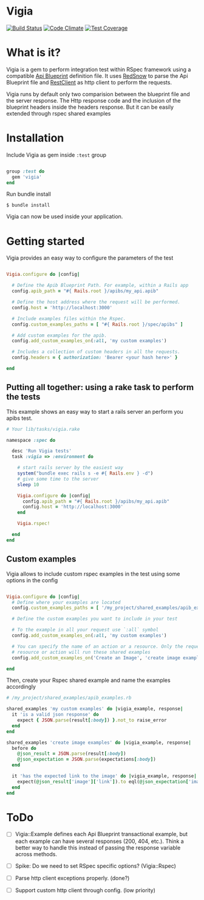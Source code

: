 Vigia
========

[![Build Status](https://travis-ci.org/nogates/vigia.svg?branch=master)](https://travis-ci.org/nogates/vigia)
[![Code Climate](https://codeclimate.com/github/nogates/vigia/badges/gpa.svg)](https://codeclimate.com/github/nogates/vigia)
[![Test Coverage](https://codeclimate.com/github/nogates/vigia/badges/coverage.svg)](https://codeclimate.com/github/nogates/vigia)

# What is it?

Vigia is a gem to perform integration test within RSpec framework using a compatible
[Api Blueprint](https://github.com/apiaryio/api-blueprint/blob/master/API%20Blueprint%20Specification.md) definition file. It uses [RedSnow](https://github.com/apiaryio/redsnow) to parse the Api Blueprint file and [RestClient](https://github.com/rest-client/rest-client) as http client to perform the requests.

Vigia runs by default only two comparision between the blueprint file and the server response. The Http response code and the inclusion of the blueprint headers inside the headers response. But it can be easily extended through rspec shared examples


# Installation

Include Vigia as gem inside `:test` group

```ruby

group :test do
  gem 'vigia'
end

```

Run bundle install

```
$ bundle install
```

Vigia can now be used inside your application.

# Getting started

Vigia provides an easy way to configure the parameters of the test

```ruby

Vigia.configure do |config|

  # Define the Apib Blueprint Path. For example, within a Rails app
  config.apib_path = "#{ Rails.root }/apibs/my_api.apib"

  # Define the host address where the request will be performed.
  config.host = 'http://localhost:3000'

  # Include examples files within the Rspec.
  config.custom_examples_paths = [ "#{ Rails.root }/spec/apibs" ]

  # Add custom examples for the apib.
  config.add_custom_examples_on(:all, 'my custom examples')

  # Includes a collection of custom headers in all the requests.
  config.headers = { authorization: 'Bearer <your hash here>' }

end

```

## Putting all together: using a rake task to perform the tests

This example shows an easy way to start a rails server an perform you apibs test.

```ruby
# Your lib/tasks/vigia.rake

namespace :spec do

  desc 'Run Vigia tests'
  task :vigia => :environment do

    # start rails server by the easiest way
    system("bundle exec rails s -e #{ Rails.env } -d")
    # give some time to the server
    sleep 10

    Vigia.configure do |config|
      config.apib_path = "#{ Rails.root }/apibs/my_api.apib"
      config.host = 'http://localhost:3000'
    end

    Vigia.rspec!

  end
end
```

## Custom examples

Vigia allows to include custom rspec examples in the test using some options in the config

```ruby

Vigia.configure do |config|
  # Define where your examples are located
  config.custom_examples_paths = [ '/my_project/shared_examples/apib_examples.rb' ]

  # Define the custom examples you want to include in your test

  # To the example in all your request use `:all` symbol
  config.add_custom_examples_on(:all, 'my custom examples')

  # You can specify the name of an action or a resource. Only the requests which belong to that
  # resource or action will run these shared examples
  config.add_custom_examples_on('Create an Image', 'create image examples')

end
```

Then, create your Rspec shared example and name the examples accordingly

```ruby
# /my_project/shared_examples/apib_examples.rb

shared_examples 'my custom examples' do |vigia_example, response|
  it 'is a valid json response' do
    expect { JSON.parse(result[:body]) }.not_to raise_error
  end
end

shared_examples 'create image examples' do |vigia_example, response|
  before do
    @json_result = JSON.parse(result[:body])
    @json_expectation = JSON.parse(expectations[:body])
  end

  it 'has the expected link to the image' do |vigia_example, response|
    expect(@json_result['image']['link']).to eql(@json_expectation['image']['link'])
  end
end
```

# ToDo

 - [ ] Vigia::Example defines each Api Blueprint transactional example, but each example can have several responses (200, 404, etc.). Think a better way to handle this instead of passing the response variable across methods.

 - [ ] Spike: Do we need to set RSpec specific options? (Vigia::Rspec)

 - [ ] Parse http client exceptions properly. (done?)

 - [ ] Support custom http client through config. (low priority)

